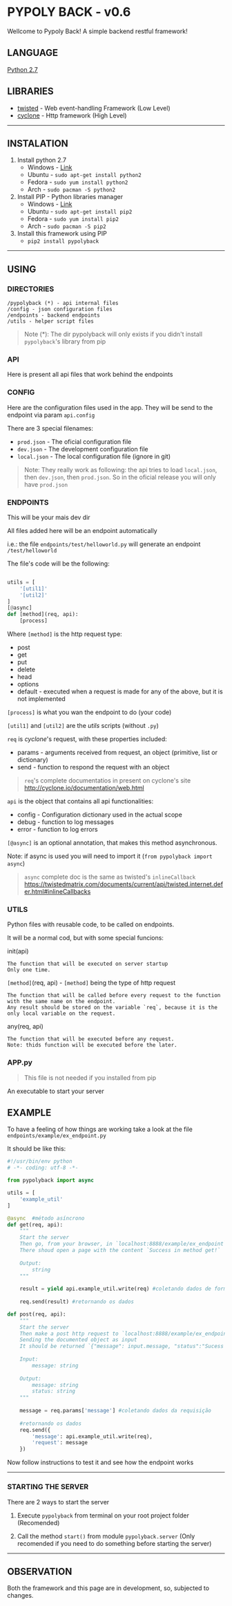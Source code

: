 # PYPOLY BACK - v0.6
Wellcome to Pypoly Back! A simple backend restful framework!

## LANGUAGE
[Python 2.7](https://docs.python.org/2/tutorial/index.html)

## LIBRARIES
* [twisted](https://twistedmatrix.com/trac/) - Web event-handling Framework (Low Level)
* [cyclone](http://cyclone.io/documentation/) - Http framework (High Level)

---

## INSTALATION
1. Install python 2.7
    * Windows - [Link](https://www.python.org/download/releases/2.7/)
    * Ubuntu - `sudo apt-get install python2`
    * Fedora - `sudo yum install python2`
    * Arch - `sudo pacman -S python2`
2. Install PIP - Python libraries manager
    * Windows - [Link](http://www.lfd.uci.edu/~gohlke/pythonlibs/#pip)
    * Ubuntu - `sudo apt-get install pip2`
    * Fedora - `sudo yum install pip2`
    * Arch - `sudo pacman -S pip2`
3. Install this framework using PIP
    * `pip2 install pypolyback`
    
---

## USING

### DIRECTORIES
    /pypolyback (*) - api internal files
    /config - json configuration files
    /endpoints - backend endpoints
    /utils - helper script files
    
>Note (*): The dir pypolyback will only exists if you didn't install `pypolyback`'s library from pip  

### API
Here is present all api files that work behind the endpoints

### CONFIG
Here are the configuration files used in the app.
They will be send to the endpoint via param `api.config`

There are 3 special filenames:
* `prod.json` - The oficial configuration file 
* `dev.json` - The development configuration file
* `local.json` - The local configuration file (ignore in git)

>Note: They really work as following: the api tries to load `local.json`, then `dev.json`, then `prod.json`. So in the oficial release you will only have `prod.json`

### ENDPOINTS
This will be your mais dev dir

All files added here will be an endpoint automatically

i.e.: the file `endpoints/test/helloworld.py` will generate an endpoint `/test/helloworld`

The file's code will be the following:
```python

utils = [
    '[util1]'
    '[util2]'
]
[@async]
def [method](req, api):
    [process]
``` 

Where `[method]` is the http request type:
* post
* get
* put
* delete
* head
* options
* default - executed when a request is made for any of the above, but it is not implemented 

`[process]` is what you wan the endpoint to do (your code) 

`[util1]` and `[util2]` are the *utils* scripts (without `.py`)

`req` is *cyclone*'s request, with these properties included:
* params - arguments received from request, an object (primitive, list or dictionary)
* send - function to respond the request with an object

> `req`'s complete documentatios in present on cyclone's site http://cyclone.io/documentation/web.html

`api` is the object that contains all api functionalities:
* config - Configuration dictionary used in the actual scope
* debug - function to log messages
* error - function to log errors

`[@async]` is an optional annotation, that makes this method asynchronous.

Note: if async is used you will need to import  it (`from pypolyback import async`)

> `async` complete doc is the same as twisted's `inlineCallback` https://twistedmatrix.com/documents/current/api/twisted.internet.defer.html#inlineCallbacks

### UTILS

Python files with reusable code, to be called on endpoints.

It will be a normal cod, but with some special funcions:

init(api)

    The function that will be executed on server startup
    Only one time.
    
`[method]`(req, api) - `[method]` being the type of http request
    
    The function that will be called before every request to the function with the same name on the endpoint.
    Any result should be stored on the variable `req`, because it is the only local variable on the request.
    
any(req, api)
    
    The function that will be executed before any request.
    Note: thids function will be executed before the later.


### APP.py

>This file is not needed if you installed from pip

An executable to start your server

## EXAMPLE

To have a feeling of how things are working take a look at the file `endpoints/example/ex_endpoint.py`

It should be like this:
```python
#!/usr/bin/env python
# -*- coding: utf-8 -*-

from pypolyback import async

utils = [
    'example_util'
]

@async  #método asíncrono
def get(req, api):
    """
    Start the server
    Then go, from your browser, in `localhost:8888/example/ex_endpoint`
    There shoud open a page with the content `Success in method get!`
    
    Output:
        string
    """
    
    result = yield api.example_util.write(req) #coletando dados de forma asíncrona
    
    req.send(result) #retornando os dados

def post(req, api):
    """
    Start the server
    Then make a post http request to `localhost:8888/example/ex_endpoint`
    Sending the documented object as input 
    It should be returned `{"message": input.message, "status":"Sucess in method post!"}`
    
    Input:
        message: string
        
    Output:
        message: string
        status: string
    """
    
    message = req.params['message'] #coletando dados da requisição
    
    #retornando os dados
    req.send({
        'message': api.example_util.write(req),
        'request': message
    })
``` 

Now follow instructions to test it and see how the endpoint works

---

### STARTING THE SERVER

There are 2 ways to start the server

1. Execute `pypolyback` from terminal on your root project folder (Recomended)

2. Call the method `start()` from module `pypolyback.server` (Only recomended if you need to do something before starting the server)

---

## OBSERVATION

Both the framework and this page are in development, so, subjected to changes.